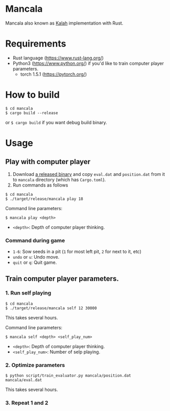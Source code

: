 Mancala
====

Mancala also known as [Kalah](https://en.wikipedia.org/wiki/Kalah) implementation with Rust.

# Requirements

- Rust language (https://www.rust-lang.org/)
- Python3 (https://www.python.org/) if you'd like to train computer player parameters.
  - torch 1.5.1 (https://pytorch.org/)

# How to build

```
$ cd mancala
$ cargo build --release
```

or `$ cargo build` if you want debug build binary.

# Usage

## Play with computer player

1. Download [a released binary](../../release) and copy `eval.dat` and `position.dat` from it to `mancala` directory (which has `Cargo.toml`).
2. Run commands as follows
```
$ cd mancala
$ ./target/release/mancala play 18
```

Command line parameters:

```
$ mancala play <depth>
```

- `<depth>`: Depth of computer player thinking.

### Command during game

- `1-6`: Sow seeds in a pit (`1` for most left pit, `2` for next to it, etc)
- `undo` or `u`: Undo move.
- `quit` or `q`: Quit game.

## Train computer player parameters.

### 1. Run self playing

```
$ cd mancala
$ ./target/release/mancala self 12 30000
```

This takes several hours.

Command line parameters:

```
$ mancala self <depth> <self_play_num>
```

- `<depth>`: Depth of computer player thinking.
- `<self_play_num>`: Number of selp playing.

### 2. Optimize parameters

```
$ python script/train_evaluator.py mancala/position.dat mancala/eval.dat
```

This takes several hours.

### 3. Repeat 1 and 2
